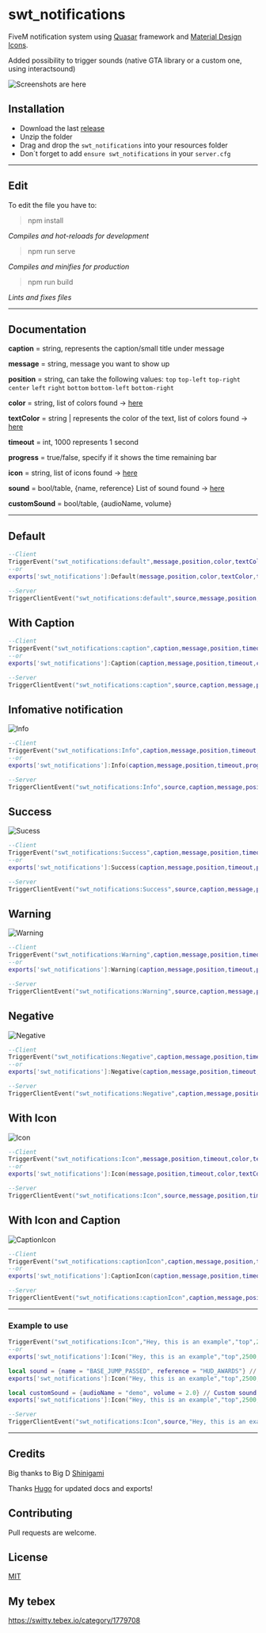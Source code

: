 # swt_notifications

FiveM notification system using [Quasar](https://quasar.dev/) framework and [Material Design Icons](https://materialdesignicons.com/).

Added possibility to trigger sounds (native GTA library or a custom one, using interactsound)

![Screenshots are here](https://imgur.com/mNUe3h1.jpg) 

## Installation

- Download the last [release](https://github.com/Switty6/swt_notifications/releases/tag/1.0.0)
- Unzip the folder
- Drag and drop the `swt_notifications` into your resources folder
- Don´t forget to add `ensure swt_notifications` in your `server.cfg`

___
## Edit
To edit the file you have to:

>npm install

*Compiles and hot-reloads for development*

>npm run serve

*Compiles and minifies for production*

>npm run build

*Lints and fixes files*
___
## Documentation
**caption** = string, represents the caption/small title under message

**message** = string, message you want to show up

**position** = string, can take the following values: `top` `top-left` `top-right` `center` `left` `right` `bottom` `bottom-left` `bottom-right`

**color** = string, list of colors found -> [here](https://quasar.dev/style/color-palette)

**textColor** = string | represents the color of the text, list of colors found -> [here](https://quasar.dev/style/color-palette)

**timeout** = int, 1000 represents 1 second

**progress** = true/false, specify if it shows the time remaining bar

**icon** = string, list of icons found -> [here](https://materialdesignicons.com/)

**sound** = bool/table, {name, reference} List of sound found -> [here](https://wiki.gtanet.work/index.php?title=FrontEndSoundlist)

**customSound** = bool/table, {audioName, volume}
___
**Default**
--

```lua
--Client
TriggerEvent("swt_notifications:default",message,position,color,textColor,timeout,progress,sound,customSound)
--or
exports['swt_notifications']:Default(message,position,color,textColor,timeout,progress,sound,customSound)

--Server
TriggerClientEvent("swt_notifications:default",source,message,position,color,textColor,timeout,progress,sound,customSound)
```
**With Caption**
--
```lua
--Client
TriggerEvent("swt_notifications:caption",caption,message,position,timeout,color,textColor,progress,sound,customSound)
--or
exports['swt_notifications']:Caption(caption,message,position,timeout,color,textColor,progress,sound,customSound)

--Server
TriggerClientEvent("swt_notifications:caption",source,caption,message,position,timeout,color,textColor,progress,sound,customSound)
```

**Infomative notification** 
--
![Info](https://i.imgur.com/VFAiZY8.png)
```lua
--Client
TriggerEvent("swt_notifications:Info",caption,message,position,timeout,progress,sound,customSound)
--or
exports['swt_notifications']:Info(caption,message,position,timeout,progress,sound,customSound)

--Server
TriggerClientEvent("swt_notifications:Info",source,caption,message,position,timeout,progress,sound,customSound)
```

**Success**
--
![Sucess](https://i.imgur.com/dfvJccv.png)
```lua
--Client
TriggerEvent("swt_notifications:Success",caption,message,position,timeout,progress,sound,customSound)
--or
exports['swt_notifications']:Success(caption,message,position,timeout,progress,sound,customSound)

--Server
TriggerClientEvent("swt_notifications:Success",source,caption,message,position,timeout,progress,sound,customSound)
```

**Warning**
--
![Warning](https://i.imgur.com/Q2ZzuUq.png)
```lua
--Client
TriggerEvent("swt_notifications:Warning",caption,message,position,timeout,progress,sound,customSound)
--or
exports['swt_notifications']:Warning(caption,message,position,timeout,progress,sound,customSound)

--Server
TriggerClientEvent("swt_notifications:Warning",source,caption,message,position,timeout,progress,sound,customSound)
```
**Negative**
--
![Negative](https://i.imgur.com/2pHVjRw.png)
```lua
--Client
TriggerEvent("swt_notifications:Negative",caption,message,position,timeout,progress,sound,customSound)
--or
exports['swt_notifications']:Negative(caption,message,position,timeout,progress,sound,customSound)

--Server
TriggerClientEvent("swt_notifications:Negative",caption,message,position,timeout,progress,sound,customSound)
```

**With Icon**
--
![Icon](https://i.imgur.com/tAWGykT.png)
```lua
--Client
TriggerEvent("swt_notifications:Icon",message,position,timeout,color,textColor,progress,icon,sound,customSound)
--or
exports['swt_notifications']:Icon(message,position,timeout,color,textColor,progress,icon,sound,customSound)

--Server
TriggerClientEvent("swt_notifications:Icon",source,message,position,timeout,color,textColor,progress,icon,sound,customSound)
```

**With Icon and Caption**
--
![CaptionIcon](https://i.imgur.com/1M3Y41V.png)
```lua
--Client
TriggerEvent("swt_notifications:captionIcon",caption,message,position,timeout,color,textColor,progress,icon,sound,customSound)
--or
exports['swt_notifications']:CaptionIcon(caption,message,position,timeout,color,textColor,progress,icon,sound,customSound)

--Server
TriggerClientEvent("swt_notifications:captionIcon",caption,message,position,timeout,color,textColor,progress,icon,sound,customSound)
```
___
### Example to use

```lua
TriggerEvent("swt_notifications:Icon","Hey, this is an example","top",2500,"blue-10","white",true,"mdi-earth",true,false) // Native sound (default option in Config)
--or
exports['swt_notifications']:Icon("Hey, this is an example","top",2500,"blue-10","white",true,"mdi-earth",false,true) // Custom sound triggered through interactsounds (default option in Config)

local sound = {name = "BASE_JUMP_PASSED", reference = "HUD_AWARDS"} // Custom sound from GTA library 
exports['swt_notifications']:Icon("Hey, this is an example","top",2500,"blue-10","white",true,"mdi-earth",sound,false) 

local customSound = {audioName = "demo", volume = 2.0} // Custom sound triggered through interactsounds
exports['swt_notifications']:Icon("Hey, this is an example","top",2500,"blue-10","white",true,"mdi-earth",false,customSound)

--Server
TriggerClientEvent("swt_notifications:Icon",source,"Hey, this is an example","top",2500,"blue-10","white",true,"mdi-earth",false,false) // Double false = no sounds
```
___
## Credits
Big thanks to Big D  [Shinigami](https://github.com/ioShinigami) 

Thanks [Hugo](https://github.com/HugoDs21) for updated docs and exports!

## Contributing
Pull requests are welcome. 

## License
[MIT](https://choosealicense.com/licenses/mit/)

## My tebex 
https://switty.tebex.io/category/1779708
